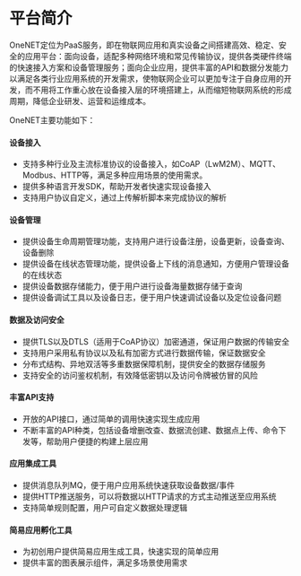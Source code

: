 # 平台简介

OneNET定位为PaaS服务，即在物联网应用和真实设备之间搭建高效、稳定、安全的应用平台：面向设备，适配多种网络环境和常见传输协议，提供各类硬件终端的快速接入方案和设备管理服务；面向企业应用，提供丰富的API和数据分发能力以满足各类行业应用系统的开发需求，使物联网企业可以更加专注于自身应用的开发，而不用将工作重心放在设备接入层的环境搭建上，从而缩短物联网系统的形成周期，降低企业研发、运营和运维成本。

OneNET主要功能如下：

#### 设备接入

- 支持多种行业及主流标准协议的设备接入，如CoAP（LwM2M）、MQTT、Modbus、HTTP等，满足多种应用场景的使用需求。
- 提供多种语言开发SDK，帮助开发者快速实现设备接入
- 支持用户协议自定义，通过上传解析脚本来完成协议的解析

#### 设备管理

- 提供设备生命周期管理功能，支持用户进行设备注册，设备更新，设备查询、设备删除
- 提供设备在线状态管理功能，提供设备上下线的消息通知，方便用户管理设备的在线状态
- 提供设备数据存储能力，便于用户进行设备海量数据存储于查询
- 提供设备调试工具以及设备日志，便于用户快速调试设备以及定位设备问题


#### 数据及访问安全

- 提供TLS以及DTLS（适用于CoAP协议）加密通道，保证用户数据的传输安全
- 支持用户采用私有协议以及私有加密方式进行数据传输，保证数据安全
- 分布式结构、异地双活等多重数据保障机制，提供安全的数据存储服务
- 支持安全的访问鉴权机制，有效降低密钥以及访问令牌被仿冒的风险

#### 丰富API支持

- 开放的API接口，通过简单的调用快速实现生成应用
- 不断丰富的API种类，包括设备增删改查、数据流创建、数据点上传、命令下发等，帮助用户便捷的构建上层应用

#### 应用集成工具

- 提供消息队列MQ，便于用户应用系统快速获取设备数据/事件
- 提供HTTP推送服务，可以将数据以HTTP请求的方式主动推送至应用系统
- 支持简单规则配置，用户可自定义数据处理逻辑

#### 简易应用孵化工具

- 为初创用户提供简易应用生成工具，快速实现的简单应用
- 提供丰富的图表展示组件，满足多场景使用需求



